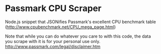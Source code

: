 # Passmark CPU Scraper

Node.js snippet that JSONifies Passmark's excellent CPU benchmark table (http://www.cpubenchmark.net/CPU_mega_page.html)

Note that while you can do whatever you care to with this code, the data you scrape with it is for your personal use only.
http://www.passmark.com/legal/disclaimer.htm
